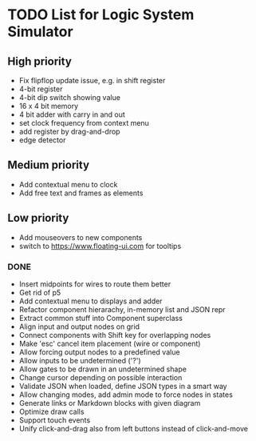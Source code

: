 # TODO List for Logic System Simulator


## High priority

 * Fix flipflop update issue, e.g. in shift register
 * 4-bit register
 * 4-bit dip switch showing value
 * 16 x 4 bit memory
 * 4 bit adder with carry in and out
 * set clock frequency from context menu
 * add register by drag-and-drop
 * edge detector



## Medium priority

 * Add contextual menu to clock
 * Add free text and frames as elements


## Low priority

 * Add mouseovers to new components
 * switch to https://www.floating-ui.com for tooltips


### DONE

 * Insert midpoints for wires to route them better
 * Get rid of p5
 * Add contextual menu to displays and adder
 * Refactor component hierarachy, in-memory list and JSON repr
 * Extract common stuff into Component superclass
 * Align input and output nodes on grid
 * Connect components with Shift key for overlapping nodes
 * Make 'esc' cancel item placement (wire or component)
 * Allow forcing output nodes to a predefined value
 * Allow inputs to be undetermined ('?')
 * Allow gates to be drawn in an undetermined shape
 * Change cursor depending on possible interaction
 * Validate JSON when loaded, define JSON types in a smart way
 * Allow changing modes, add admin mode to force nodes in states
 * Generate links or Markdown blocks with given diagram
 * Optimize draw calls
 * Support touch events
 * Unify click-and-drag also from left buttons instead of click-and-move
